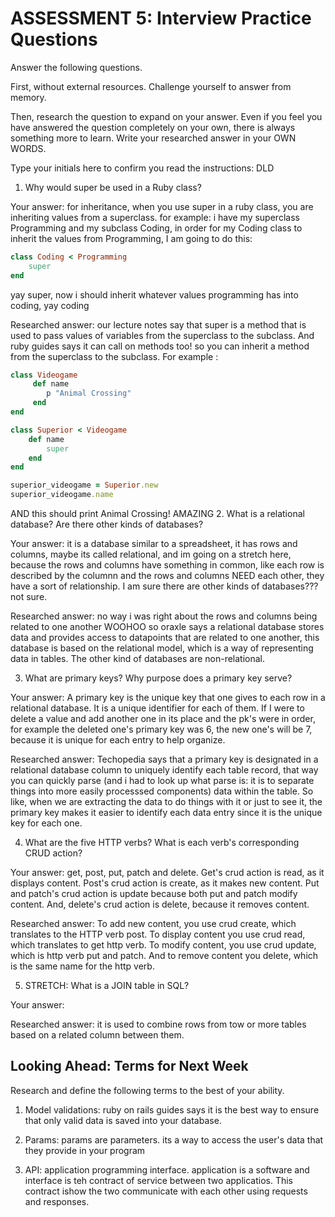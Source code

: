 # ASSESSMENT 5: Interview Practice Questions

Answer the following questions.

First, without external resources. Challenge yourself to answer from memory.

Then, research the question to expand on your answer. Even if you feel you have answered the question completely on your own, there is always something more to learn. Write your researched answer in your OWN WORDS.

Type your initials here to confirm you read the instructions: DLD

1. Why would super be used in a Ruby class?

Your answer: for inheritance, when you use super in a ruby class, you are inheriting values from a superclass. for example: i have my superclass Programming and my subclass Coding, in order for my Coding class to inherit the values from Programming, I am going to do this: 

```rb 
class Coding < Programming
    super
end
```
yay super, now i should inherit whatever values programming has into coding, yay coding 

Researched answer: our lecture notes say that super is a method that is used to pass values of variables from the superclass to the subclass. And ruby guides says it can call on methods too! so you can inherit a method from the superclass to the subclass. For example :
``` rb 
class Videogame 
     def name
        p "Animal Crossing"
     end
end

class Superior < Videogame
    def name
        super
    end 
end 

superior_videogame = Superior.new 
superior_videogame.name
```

AND this should print Animal Crossing! AMAZING
2. What is a relational database? Are there other kinds of databases?

Your answer: it is a database similar to a spreadsheet, it has rows and columns, maybe its called relational, and im going on a stretch here, because the rows and columns have something in common, like each row is described by the columnn and the rows and columns NEED each other, they have a sort of relationship. I am sure there are other kinds of databases??? not sure. 

Researched answer: no way i was right about the rows and columns being related to one another WOOHOO so oraxle says a relational database stores data and provides access to datapoints that are related to one another, this database is based on the relational model, which is a way of representing data in tables. The other kind of databases are non-relational. 

3. What are primary keys? Why purpose does a primary key serve?

Your answer: A primary key is the unique key that one gives to each row in a relational database. It is a unique identifier for each of them. If I were to delete a value and add another one in its place and the pk's were in order, for example the deleted one's primary key was 6, the new one's will be 7, because it is unique for each entry to help organize. 

Researched answer: Techopedia says that a primary key is designated in a relational database column to uniquely identify each table record, that way you can quickly parse (and i had to look up what parse is: it is to separate things into more easily processsed components) data within the table. So like, when we are extracting the data to do things with it or just to see it, the primary key makes it easier to identify each data entry since it is the unique key for each one. 

4. What are the five HTTP verbs? What is each verb's corresponding CRUD action?

Your answer: get, post, put, patch and delete. Get's crud action is read, as it displays content. Post's crud action is create, as it makes new content. Put and patch's crud action is update because both put and patch modify content. And, delete's crud action is delete, because it removes content. 

Researched answer: To add new content, you use crud create, which translates to the HTTP verb post. To display content you use crud read, which translates to get http verb. To modify content, you use crud update, which is http verb put and patch. And to remove content you delete, which is the same name for the http verb. 

5. STRETCH: What is a JOIN table in SQL?

Your answer:

Researched answer: it is used to combine rows from tow or more tables based on a related column between them. 

## Looking Ahead: Terms for Next Week

Research and define the following terms to the best of your ability.

1. Model validations: ruby on rails guides says it is the best way to ensure that only valid data is saved into your database. 

2. Params: params are parameters. its a way to access the user's data that they provide in your program 

3. API: application programming interface. application is a software and interface is teh contract of service between two applicatios. This contract ishow the two communicate with each other using requests and responses. 
